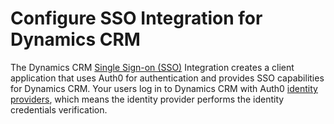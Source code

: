 # Configure SSO Integration for Dynamics CRM

The Dynamics CRM [Single Sign-on (SSO)](/sso) Integration creates a client application that uses Auth0 for authentication and provides SSO capabilities for Dynamics CRM. Your users log in to Dynamics CRM with Auth0 [identity providers](/identityproviders), which means the identity provider performs the identity credentials verification.
